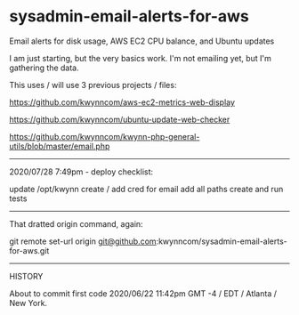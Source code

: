 # sysadmin-email-alerts-for-aws
Email alerts for disk usage, AWS EC2 CPU balance, and Ubuntu updates

I am just starting, but the very basics work.  I'm not emailing yet, but I'm gathering the data.

This uses / will use 3 previous projects / files:

https://github.com/kwynncom/aws-ec2-metrics-web-display

https://github.com/kwynncom/ubuntu-update-web-checker

https://github.com/kwynncom/kwynn-php-general-utils/blob/master/email.php

***********
2020/07/28 7:49pm - deploy checklist:

update /opt/kwynn
create / add cred for email
add all paths
create and run tests

*****
That dratted origin command, again:

git remote set-url origin git@github.com:kwynncom/sysadmin-email-alerts-for-aws.git

****
HISTORY

About to commit first code 2020/06/22 11:42pm GMT -4 / EDT / Atlanta / New York.
